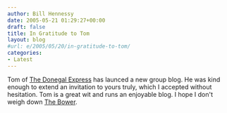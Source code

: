 ```yaml
---
author: Bill Hennessy
date: 2005-05-21 01:29:27+00:00
draft: false
title: In Gratitude to Tom
layout: blog
#url: e/2005/05/20/in-gratitude-to-tom/
categories:
- Latest
---
```


Tom of [The Donegal Express](https://o4tom.blogspot.com/) has launced a new group blog.  He was kind enough to extend an invitation to yours truly, which I accepted without hesitation.  Tom is a great wit and runs an enjoyable blog.  I hope I don't weigh down [The Bower](https://thebower.blogspot.com/).
